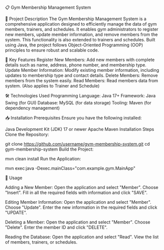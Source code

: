 📋 Gym Membership Management System

📖 Project Description
The Gym Membership Management System is a comprehensive application designed to efficiently manage the data of gym members, trainers, and schedules. It enables gym administrators to register new members, update member information, and remove members from the system. This functionality is also extended to trainers and schedules. Built using Java, the project follows Object-Oriented Programming (OOP) principles to ensure robust and scalable code.

🚀 Key Features
Register New Members: Add new members with complete details such as name, address, phone number, and membership type.
Update Member Information: Modify existing member information, including updates to membership type and contact details.
Delete Members: Remove members from the system easily.
Read Members: Read members data from system.
(Also applies to Trainer and Schedule)

🛠️ Technologies Used
Programming Language: Java 17+
Framework: Java Swing (for GUI)
Database: MySQL (for data storage)
Tooling: Maven (for dependency management)

📥 Installation
Prerequisites
Ensure you have the following installed:

Java Development Kit (JDK) 17 or newer
Apache Maven
Installation Steps
Clone the Repository:

git clone https://github.com/username/gym-membership-system.git
cd gym-membership-system
Build the Project:

mvn clean install
Run the Application:


mvn exec:java -Dexec.mainClass="com.example.gym.MainApp"

🚀 Usage

Adding a New Member:
Open the application and select "Member".
Choose "Insert".
Fill in all the required fields with information and click "SAVE".

Editing Member Information:
Open the application and select "Member".
Choose "Update".
Enter the new information in the required fields and click "UPDATE".

Deleting a Member:
Open the application and select "Member".
Choose "Delete".
Enter the member ID and click "DELETE".

Reading the Database:
Open the application and select "Read".
View the list of members, trainers, or schedules.
